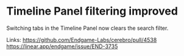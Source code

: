 # Timeline Panel filtering improved

Switching tabs in the Timeline Panel now clears the search filter.

Links:
https://github.com/Endgame-Labs/cerebro/pull/4538
https://linear.app/endgame/issue/END-3735
